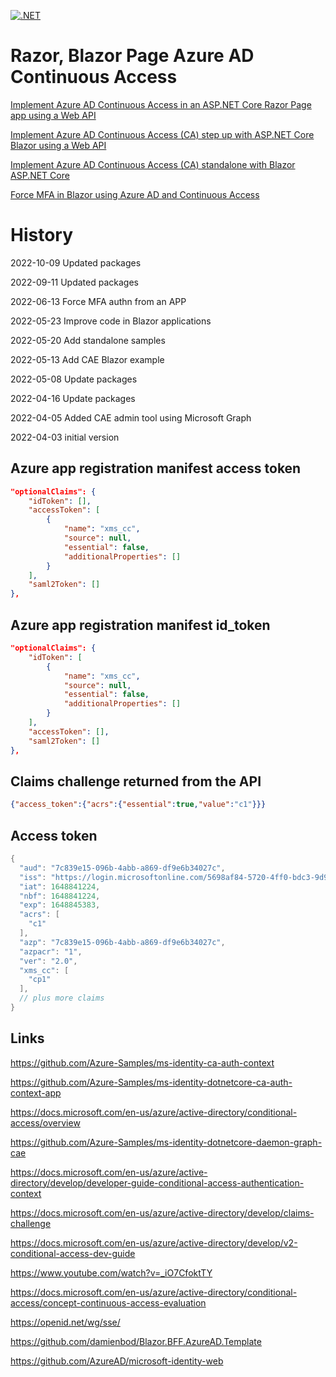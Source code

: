 [![.NET](https://github.com/damienbod/AspNetCoreAzureADCAE/actions/workflows/dotnet.yml/badge.svg)](https://github.com/damienbod/AspNetCoreAzureADCAE/actions/workflows/dotnet.yml)

# Razor, Blazor Page Azure AD Continuous Access

[Implement Azure AD Continuous Access in an ASP.NET Core Razor Page app using a Web API](https://damienbod.com/2022/04/20/implement-azure-ad-continuous-access-evaluation-in-an-asp-net-core-razor-page-app-using-a-web-api/)

[Implement Azure AD Continuous Access (CA) step up with ASP.NET Core Blazor using a Web API](https://damienbod.com/2022/05/23/implement-azure-ad-continuous-access-evaluation-cae-step-up-with-asp-net-core-blazor-using-a-web-api/)

[Implement Azure AD Continuous Access (CA) standalone with Blazor ASP.NET Core](https://damienbod.com/2022/05/30/implement-azure-ad-continuous-access-evaluation-cae-standalone-with-blazor-asp-net-core/)

[Force MFA in Blazor using Azure AD and Continuous Access](https://damienbod.com/2022/06/13/force-mfa-in-blazor-using-azure-ad-and-continuous-access/)

# History 

2022-10-09 Updated packages

2022-09-11 Updated packages

2022-06-13 Force MFA authn from an APP

2022-05-23 Improve code in Blazor applications

2022-05-20 Add standalone samples

2022-05-13 Add CAE Blazor example

2022-05-08 Update packages

2022-04-16 Update packages

2022-04-05 Added CAE admin tool using Microsoft Graph

2022-04-03 initial version

## Azure app registration manifest access token

```json
"optionalClaims": {
	"idToken": [],
	"accessToken": [
		{
			"name": "xms_cc",
			"source": null,
			"essential": false,
			"additionalProperties": []
		}
	],
	"saml2Token": []
},
```

## Azure app registration manifest id_token

```json
"optionalClaims": {
	"idToken": [
		{
			"name": "xms_cc",
			"source": null,
			"essential": false,
			"additionalProperties": []
		}
	],
	"accessToken": [],
	"saml2Token": []
},
```

## Claims challenge returned from the API

```json
{"access_token":{"acrs":{"essential":true,"value":"c1"}}}
```

## Access token

```csharp
{
  "aud": "7c839e15-096b-4abb-a869-df9e6b34027c",
  "iss": "https://login.microsoftonline.com/5698af84-5720-4ff0-bdc3-9d9195314244/v2.0",
  "iat": 1648841224,
  "nbf": 1648841224,
  "exp": 1648845383,
  "acrs": [
    "c1"
  ],
  "azp": "7c839e15-096b-4abb-a869-df9e6b34027c",
  "azpacr": "1",
  "ver": "2.0",
  "xms_cc": [
    "cp1"
  ],
  // plus more claims
}
```

## Links

https://github.com/Azure-Samples/ms-identity-ca-auth-context

https://github.com/Azure-Samples/ms-identity-dotnetcore-ca-auth-context-app

https://docs.microsoft.com/en-us/azure/active-directory/conditional-access/overview

https://github.com/Azure-Samples/ms-identity-dotnetcore-daemon-graph-cae

https://docs.microsoft.com/en-us/azure/active-directory/develop/developer-guide-conditional-access-authentication-context

https://docs.microsoft.com/en-us/azure/active-directory/develop/claims-challenge

https://docs.microsoft.com/en-us/azure/active-directory/develop/v2-conditional-access-dev-guide

https://www.youtube.com/watch?v=_iO7CfoktTY

https://docs.microsoft.com/en-us/azure/active-directory/conditional-access/concept-continuous-access-evaluation

https://openid.net/wg/sse/

https://github.com/damienbod/Blazor.BFF.AzureAD.Template

https://github.com/AzureAD/microsoft-identity-web
